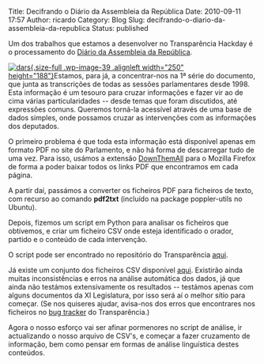 Title: Decifrando o Diário da Assembleia da República
Date: 2010-09-11 17:57
Author: ricardo
Category: Blog
Slug: decifrando-o-diario-da-assembleia-da-republica
Status: published

Um dos trabalhos que estamos a desenvolver no Transparência Hackday é o processamento do [Diário da Assembleia da República](http://www.parlamento.pt/DAR/Paginas/default.aspx).

[![](http://transparencia.hacklaviva.net/wp-content/uploads/2010/09/dars.jpg "dars"){.size-full .wp-image-39 .alignleft width="250" height="188"}](http://transparencia.hacklaviva.net/wp-content/uploads/2010/09/dars.jpg)Estamos, para já, a concentrar-nos na 1ª série do documento, que junta as transcrições de todas as sessões parlamentares desde 1998. Esta informação é um tesouro para cruzar informações e fazer vir ao de cima várias particularidades -- desde temas que foram discutidos, até expressões comuns. Queremos torná-la acessível através de uma base de dados simples, onde possamos cruzar as intervenções com as informações dos deputados.

O primeiro problema é que toda esta informação está disponível apenas em formato PDF no site do Parlamento, e não há forma de descarregar tudo de uma vez. Para isso, usámos a extensão [DownThemAll](https://addons.mozilla.org/firefox/addon/201) para o Mozilla Firefox de forma a poder baixar todos os links PDF que encontramos em cada página.

A partir daí, passámos a converter os ficheiros PDF para ficheiros de texto, com recurso ao comando **pdf2txt** (incluído na package poppler-utils no Ubuntu).

Depois, fizemos um script em Python para analisar os ficheiros que obtivemos, e criar um ficheiro CSV onde esteja identificado o orador, partido e o conteúdo de cada intervenção.

O script pode ser encontrado no repositório do Transparência [aqui](http://bitbucket.org/transparenciaporto/assembleia/src/tip/qdizem/).

Já existe um conjunto dos ficheiros CSV disponível [aqui](http://transparencia.hacklaviva.net/files/dar-csv.tar.bz2). Existirão ainda muitas inconsistências e erros na análise automática dos dados, já que ainda não testámos extensivamente os resultados -- testámos apenas com alguns documentos da XI Legislatura, por isso será aí o melhor sítio para começar. (Se nos quiseres ajudar, avisa-nos dos erros que encontrares nos ficheiros no [bug tracker](https://bitbucket.org/transparenciaporto/assembleia/issues/new) do Transparência.)

Agora o nosso esforço vai ser afinar pormenores no script de análise, ir actualizando o nosso arquivo de CSV's, e começar a fazer cruzamento de informação, bem como pensar em formas de análise linguística destes conteúdos.
